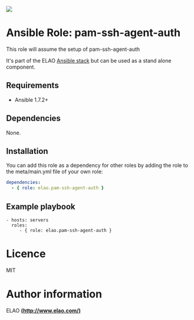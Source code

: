 <img src="http://www.elao.com/images/corpo/logo_red_small.png"/>

# Ansible Role: pam-ssh-agent-auth

This role will assume the setup of pam-ssh-agent-auth

It's part of the ELAO [Ansible stack](http://ansible.elao.com) but can be used as a stand alone component.

## Requirements

- Ansible 1.7.2+

## Dependencies

None.

## Installation

You can add this role as a dependency for other roles by adding the role to the meta/main.yml file of your own role:

```yaml
dependencies:
  - { role: elao.pam-ssh-agent-auth }
```

## Example playbook

    - hosts: servers
      roles:
         - { role: elao.pam-ssh-agent-auth }

# Licence

MIT

# Author information

ELAO [**(http://www.elao.com/)**](http://www.elao.com)
